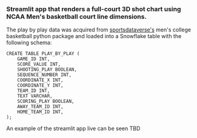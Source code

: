 ### Streamlit app that renders a full-court 3D shot chart using NCAA Men's basketball court line dimensions.

The play by play data was acquired from <a href="https://py.sportsdataverse.org/docs/mbb/">sportsdataverse's</a> men's college basketball python package and loaded into a Snowflake table with the following schema: 

```
CREATE TABLE PLAY_BY_PLAY (
    GAME_ID INT,
    SCORE_VALUE INT,
    SHOOTING_PLAY BOOLEAN,
    SEQUENCE_NUMBER INT,
    COORDINATE_X INT,
    COORDINATE_Y INT,
    TEAM_ID INT,
    TEXT VARCHAR,
    SCORING_PLAY BOOLEAN,
    AWAY_TEAM_ID INT,
    HOME_TEAM_ID INT,
);
```
  
An example of the streamlit app live can be seen TBD
